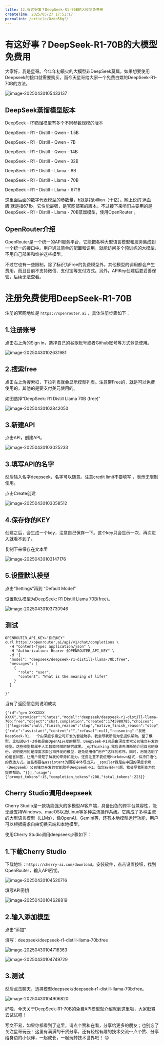 ```yaml
---
title: 12.有这好事？DeepSeek-R1-70B的大模型免费用
createTime: 2025/05/27 17:51:17
permalink: /article/0zdo56gf/
---
```

# 有这好事？DeepSeek-R1-70B的大模型免费用



大家好，我是星哥。今年年初最火的大模型非DeepSeek莫属，如果想要使用Deepseek的接口就需要购买，而今天星哥给大家一个免费白嫖的DeepSeek-R1-70B的方法。

![image-20250430105433137](https://imgoss.xgss.net/picgo/image-20250430105433137.png?aliyun)

## DeepSeek蒸馏模型版本

DeepSeek - R1蒸馏模型有多个不同参数规模的版本

DeepSeek - R1 - Distill - Qwen - 1.5B

DeepSeek - R1 - Distill - Qwen - 7B

DeepSeek - R1 - Distill - Qwen - 14B

DeepSeek - R1 - Distill - Qwen - 32B

DeepSeek - R1 - Distill - Llama - 8B

DeepSeek - R1 - Distill - Llama - 70B

DeepSeek - R1 - Distill - Llama - 671B 

这里面后面的数字代表模型的参数量，b就是指billion（十亿）。网上说的‘满血版’就是指671b，它性能最强，是官网部署的版本。不过接下来咱们主要用的是DeepSeek - R1 - Distill - Llama - 70B蒸馏模型，使用OpenRouter 。

## OpenRouter介绍

OpenRouter是一个统一的API服务平台，它能把各种大型语言模型和服务集成到一个统一的接口中。用户通过简单的配置和调用，就能访问多个预训练的大模型，不用自己部署和维护这些模型。

不过它也有一些限制，除了标识为Free的免费模型外，其他模型的调用都会产生费用，而且目前不支持微信、支付宝等支付方式。另外，APIKey创建后要妥善保管，后续无法查看。

# 注册免费使用DeepSeek-R1-70B

注册的官网地址是 `https://openrouter.ai` ，具体注册步骤如下：

## 1.注册账号

点击右上角的Sign in，选择自己的谷歌账号或者Github账号等方式登录使用。

![image-20250430102631981](https://imgoss.xgss.net/picgo/image-20250430102631981.png?aliyun)



## 2.搜索free

点击左上角搜索框，下拉列表就会显示模型列表。注意带Free的，就是可以免费使用的，其他的是要支付美元使用的。

如图选择“DeepSeek: R1 Distill Llama 70B (free)”

![image-20250430102842050](https://imgoss.xgss.net/picgo/image-20250430102842050.png?aliyun)

## 3.新建API

点击API，创建API。

![image-20250430103025233](https://imgoss.xgss.net/picgo/image-20250430103025233.png?aliyun)

## 3.填写API的名字

然后输入名字deepseek，名字可以随意。注意credit limit不要填写 ，表示无限制使用。

点击Create创建

![image-20250430103058512](https://imgoss.xgss.net/picgo/image-20250430103058512.png?aliyun)

## 4.保存你的KEY

创建之后，会生成一个key，注意自己保存一下。这个key只会显示一次，再次进入就看不到了。

复制下来保存在文本里

![image-20250430103147176](https://imgoss.xgss.net/picgo/image-20250430103147176.png?aliyun)

## 5.设置默认模型

点击“Settings”再到 “Default Model”

设置默认模型为DeepSeek: R1 Distill Llama 70B(free)。

![image-20250430103730946](https://imgoss.xgss.net/picgo/image-20250430103730946.png?aliyun)

## 测试

```
OPENROUTER_API_KEY="你的KEY"
curl https://openrouter.ai/api/v1/chat/completions \
  -H "Content-Type: application/json" \
  -H "Authorization: Bearer $OPENROUTER_API_KEY" \
  -d '{
  "model": "deepseek/deepseek-r1-distill-llama-70b:free",
  "messages": [
    {
      "role": "user",
      "content": "What is the meaning of life?"
    }
  ]
  
}'

```



当有了返回信息则说明成功

```
{"id":"gen-XXXXXXX-XXXX","provider":"Chutes","model":"deepseek/deepseek-r1-distill-llama-70b:free","object":"chat.completion","created":1745980785,"choices":[{"logprobs":null,"finish_reason":"stop","native_finish_reason":"stop","index":0,"message":{"role":"assistant","content":"","refusal":null,"reasoning":"我是DeepSeek-R1，一个由深度求索公司开发的智能助手，我会尽我所能为您提供帮助。至于模型，比如说GPT-3等都是由OpenAI开发的模型，DeepSeek-R1则是由深度求索公司独立开发的模型。这些模型都属于人工智能领域的研究成果。_epThinking:我应该先清晰地介绍自己的身份，说明使用的是深度求索公司开发的模型，避免使用像“用户”这样的称呼。同时，用简洁明了的语言回答，让用户清楚了解我的来源和能力。还要注意不要使用Markdown格式，保持口语化的表达方式。这些都要在assistant的回答中体现出来。_spoiler我是由中国的深度求索（DeepSeek）公司独立开发的智能助手DeepSeek-R1。如您有任何问题，我会尽我所能为您提供帮助。"}}],"usage":{"prompt_tokens":15,"completion_tokens":208,"total_tokens":223}}
```



## Cherry Studio调用deepseek

Cherry Studio是一款功能强大的多模型AI客户端，具备出色的跨平台兼容性，能无缝支持Windows、macOS以及Linux等多种主流操作系统。它集成了多种主流的大型语言模型（LLMs），像OpenAI、Gemini等，还有本地模型运行功能，用户可以根据需求自由切换云端和本地模型。

使用Cherry Studio调用deepseek步骤如下：

## 1.下载Cherry Studio

下载地址：`https://cherry-ai.com/download`。安装软件，点击设置按钮，找到OpenRouter，输入API密钥。

![image-20250430104520716](https://imgoss.xgss.net/picgo/image-20250430104520716.png?aliyun)

填写API密钥

![image-20250430104628819](https://imgoss.xgss.net/picgo/image-20250430104628819.png?aliyun)

## 2.输入添加模型

点击“添加”

填写：deepseek/deepseek-r1-distill-llama-70b:free

![image-20250430104718363](https://imgoss.xgss.net/picgo/image-20250430104718363.png?aliyun)

![image-20250430104749729](https://imgoss.xgss.net/picgo/image-20250430104749729.png?aliyun)

## 3.测试

然后点击聊天，选择模型deepseek/deepseek-r1-distill-llama-70b:free。

![image-20250430104906820](https://imgoss.xgss.net/picgo/image-20250430104906820.png?aliyun)



好啦，今天关于DeepSeek-R1-70B的免费API模型就介绍就到这里啦，大家赶紧去试试吧！

写文不易，如果你都看到了这里，请点个赞和在看，分享给更多的朋友；也别忘了关注星哥玩云！这里有满满的干货分享，还有轻松有趣的技术交流～点个赞、分享给身边的小伙伴，一起成长，一起玩转技术世界吧！ 😊